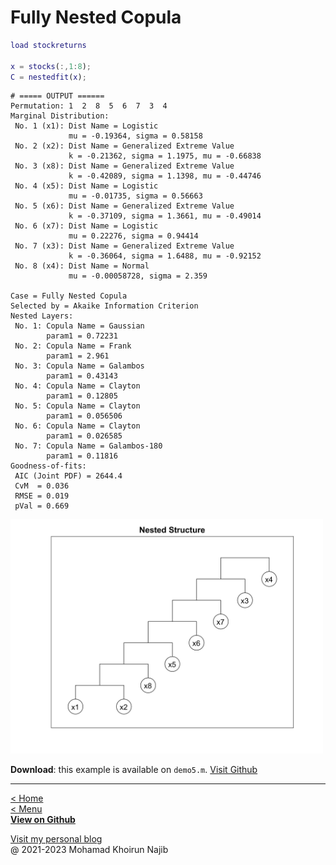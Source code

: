 # Fully Nested Copula

```matlab
load stockreturns

x = stocks(:,1:8);
C = nestedfit(x);
```

```plaintext
# ===== OUTPUT ======
Permutation: 1  2  8  5  6  7  3  4
Marginal Distribution: 
 No. 1 (x1): Dist Name = Logistic
             mu = -0.19364, sigma = 0.58158
 No. 2 (x2): Dist Name = Generalized Extreme Value
             k = -0.21362, sigma = 1.1975, mu = -0.66838
 No. 3 (x8): Dist Name = Generalized Extreme Value
             k = -0.42089, sigma = 1.1398, mu = -0.44746
 No. 4 (x5): Dist Name = Logistic
             mu = -0.01735, sigma = 0.56663
 No. 5 (x6): Dist Name = Generalized Extreme Value
             k = -0.37109, sigma = 1.3661, mu = -0.49014
 No. 6 (x7): Dist Name = Logistic
             mu = 0.22276, sigma = 0.94414
 No. 7 (x3): Dist Name = Generalized Extreme Value
             k = -0.36064, sigma = 1.6488, mu = -0.92152
 No. 8 (x4): Dist Name = Normal
             mu = -0.00058728, sigma = 2.359

Case = Fully Nested Copula
Selected by = Akaike Information Criterion
Nested Layers:
 No. 1: Copula Name = Gaussian
        param1 = 0.72231
 No. 2: Copula Name = Frank
        param1 = 2.961
 No. 3: Copula Name = Galambos
        param1 = 0.43143
 No. 4: Copula Name = Clayton
        param1 = 0.12805
 No. 5: Copula Name = Clayton
        param1 = 0.056506
 No. 6: Copula Name = Clayton
        param1 = 0.026585
 No. 7: Copula Name = Galambos-180
        param1 = 0.11816
Goodness-of-fits:
 AIC (Joint PDF) = 2644.4
 CvM  = 0.036
 RMSE = 0.019
 pVal = 0.669
 ```
 
<img width=500px src="img/nested-structure.jpg">

**Download**: this example is available on `demo5.m`. [Visit Github](https://github.com/mkhoirun-najiboi/mycopula)

---
[< Home](home.md)\
[< Menu](home.md#menu)\
[**View on Github**](https://github.com/mkhoirun-najiboi/mycopula)

[Visit my personal blog](https://emkanajib.blogspot.com/)\
@ 2021-2023 Mohamad Khoirun Najib

